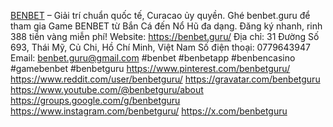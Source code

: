 [BENBET](https://benbet.guru/) – Giải trí chuẩn quốc tế, Curacao ủy quyền. Ghé benbet.guru để tham gia Game BENBET từ Bắn Cá đến Nổ Hũ đa dạng. Đăng ký nhanh, rinh 388 tiền vàng miễn phí!
Website: https://benbet.guru/ 
Địa chỉ: 31 Đường Số 693, Thái Mỹ, Củ Chi, Hồ Chí Minh, Việt Nam
Số điện thoại: 0779643947
Email: benbet.guru@gmail.com
#benbet #benbetapp #benbencasino #gamebenbet #benbetguru
https://www.pinterest.com/benbetguru/
https://www.reddit.com/user/benbetguru/
https://gravatar.com/benbetguru
https://www.youtube.com/@benbetguru/about
https://groups.google.com/g/benbetguru
https://www.instagram.com/benbetguru/
https://x.com/benbetguru



